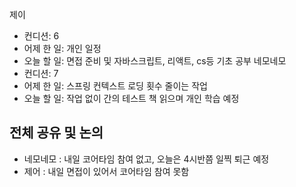 
제이
- 컨디션: 6
- 어제 한 일: 개인 일정
- 오늘 할 일: 면접 준비 및 자바스크립트, 리액트, cs등 기초 공부
네모네모
 - 컨디션: 7
- 어제 한 일: 스프링 컨텍스트 로딩 횟수 줄이는 작업
- 오늘 할 일: 작업 없이 간의 테스트 책 읽으며 개인 학습 예정

## 전체 공유 및 논의
- 네모네모 : 내일 코어타임 참여 없고, 오늘은 4시반쯤 일찍 퇴근 예정
- 제어 : 내일 면접이 있어서 코어타임 참여 못함
